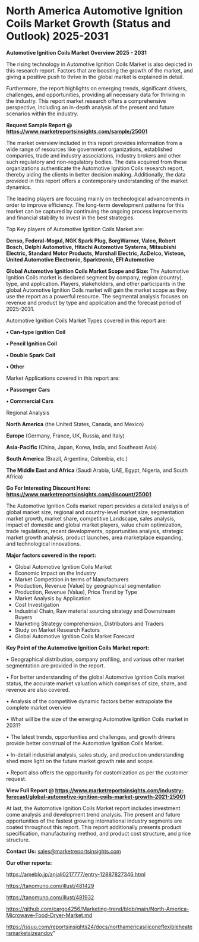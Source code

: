 # North America Automotive Ignition Coils Market Growth (Status and Outlook) 2025-2031

<Strong> Automotive Ignition Coils Market Overview 2025 - 2031</strong>

The rising technology in Automotive Ignition Coils Market is also depicted in this research report. Factors that are boosting the growth of the market, and giving a positive push to thrive in the global market is explained in detail.

Furthermore, the report highlights on emerging trends, significant drivers, challenges, and opportunities, providing all necessary data for thriving in the industry. This report market research offers a comprehensive perspective, including an in-depth analysis of the present and future scenarios within the industry.

<strong>Request Sample Report @ <a href=https://www.marketreportsinsights.com/sample/25001>https://www.marketreportsinsights.com/sample/25001</a></strong>

The market overview included in this report provides information from a wide range of resources like government organizations, established companies, trade and industry associations, industry brokers and other such regulatory and non-regulatory bodies. The data acquired from these organizations authenticate the Automotive Ignition Coils research report, thereby aiding the clients in better decision making. Additionally, the data provided in this report offers a contemporary understanding of the market dynamics.

The leading players are focusing mainly on technological advancements in order to improve efficiency. The long-term development patterns for this market can be captured by continuing the ongoing process improvements and financial stability to invest in the best strategies.

Top Key players of Automotive Ignition Coils Market are:

<strong>Denso, Federal-Mogul, NGK Spark Plug, BorgWarner, Valeo, Robert Bosch, Delphi Automotive, Hitachi Automotive Systems, Mitsubishi Electric, Standard Motor Products, Marshall Electric, AcDelco, Visteon, United Automotive Electronic, Sparktronic, EFI Automotive</strong>

<strong><b>Global Automotive Ignition Coils Market Scope and Size:</b></strong>
The Automotive Ignition Coils market is declared segment by company, region (country), type, and application. Players, stakeholders, and other participants in the global Automotive Ignition Coils market will gain the market scope as they use the report as a powerful resource. The segmental analysis focuses on revenue and product by type and application and the forecast period of 2025-2031.

Automotive Ignition Coils Market Types covered in this report are:

<strong>• Can-type Ignition Coil

• Pencil Ignition Coil

• Double Spark Coil

• Other</strong>

Market Applications covered in this report are:

<strong>• Passenger Cars

• Commercial Cars</strong> 

Regional Analysis

<strong>North America</strong> (the United States, Canada, and Mexico)

<strong>Europe</strong> (Germany, France, UK, Russia, and Italy)

<strong>Asia-Pacific</strong> (China, Japan, Korea, India, and Southeast Asia)

<strong>South America</strong> (Brazil, Argentina, Colombia, etc.)

<strong>The Middle East and Africa</strong> (Saudi Arabia, UAE, Egypt, Nigeria, and South Africa)

<strong>Go For Interesting Discount Here: <a href=https://www.marketreportsinsights.com/discount/25001>https://www.marketreportsinsights.com/discount/25001</a></strong>

The Automotive Ignition Coils market report provides a detailed analysis of global market size, regional and country-level market size, segmentation market growth, market share, competitive Landscape, sales analysis, impact of domestic and global market players, value chain optimization, trade regulations, recent developments, opportunities analysis, strategic market growth analysis, product launches, area marketplace expanding, and technological innovations.

<strong><b>Major factors covered in the report:</b></strong>
<ul>
  <li>Global Automotive Ignition Coils Market </li>
  <li>Economic Impact on the Industry</li>
  <li>Market Competition in terms of Manufacturers</li>
  <li>Production, Revenue (Value) by geographical segmentation</li>
  <li>Production, Revenue (Value), Price Trend by Type</li>
  <li>Market Analysis by Application</li>
  <li>Cost Investigation</li>
  <li>Industrial Chain, Raw material sourcing strategy and Downstream Buyers</li>
  <li>Marketing Strategy comprehension, Distributors and Traders</li>
  <li>Study on Market Research Factors</li>
  <li>Global Automotive Ignition Coils Market Forecast</li>
</ul>

<strong><b>Key Point of the Automotive Ignition Coils Market report:</b></strong>

• Geographical distribution, company profiling, and various other market segmentation are provided in the report.

• For better understanding of the global Automotive Ignition Coils market status, the accurate market valuation which comprises of size, share, and revenue are also covered.

• Analysis of the competitive dynamic factors better extrapolate the complete market overview

• What will be the size of the emerging Automotive Ignition Coils market in 2031?

• The latest trends, opportunities and challenges, and growth drivers provide better construal of the Automotive Ignition Coils Market.

• In-detail industrial analysis, sales study, and production understanding shed more light on the future market growth rate and scope.

• Report also offers the opportunity for customization as per the customer request.

<strong><b>View Full Report @ <a href=https://www.marketreportsinsights.com/industry-forecast/global-automotive-ignition-coils-market-growth-2021-25001>https://www.marketreportsinsights.com/industry-forecast/global-automotive-ignition-coils-market-growth-2021-25001</a></b></strong>


At last, the Automotive Ignition Coils Market report includes investment come analysis and development trend analysis. The present and future opportunities of the fastest growing international industry segments are coated throughout this report. This report additionally presents product specification, manufacturing method, and product cost structure, and price structure.

<strong>Contact Us:</strong>
sales@marketreportsinsights.com

<strong>Our other reports:</strong>

<a href=https://ameblo.jp/anjali0217777/entry-12887827346.html>https://ameblo.jp/anjali0217777/entry-12887827346.html</a>

<a href=https://tanomuno.com/illust/481429>https://tanomuno.com/illust/481429</a>

<a href=https://tanomuno.com/illust/481932>https://tanomuno.com/illust/481932</a>

<a href=https://github.com/cargo4256/Marketing-trend/blob/main/North-America-Microwave-Food-Dryer-Market.md>https://github.com/cargo4256/Marketing-trend/blob/main/North-America-Microwave-Food-Dryer-Market.md</a>

<a href=https://issuu.com/reportsinsights24/docs/northamericasiliconeflexibleheatersmarketsizeandov>https://issuu.com/reportsinsights24/docs/northamericasiliconeflexibleheatersmarketsizeandov</a>"
